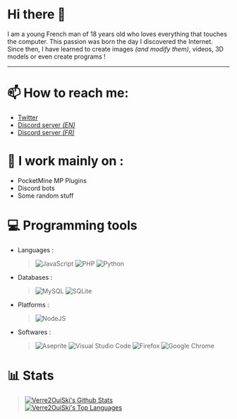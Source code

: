 # Hi there 👋

I am a young French man of 18 years old who loves everything that touches the computer.
This passion was born the day I discovered the Internet.
Since then, I have learned to create images *(and modify them)*, videos, 3D models or even create programs !

---
# 📫 How to reach me:
* [Twitter](https://twitter.com/Verre2OuiSki)
* [Discord server *(EN)*](https://discord.gg/P8R4WhARrY) 
* [Discord server *(FR)*](https://discord.gg/DnmRbAxMbN) 

# 🔭 I work mainly on :
* PocketMine MP Plugins
* Discord bots
* Some random stuff

# 💻 Programming tools
- Languages :
  > ![JavaScript](https://img.shields.io/badge/javascript-%23323330.svg?style=for-the-badge&logo=javascript&logoColor=%23F7DF1E) ![PHP](https://img.shields.io/badge/php-%23777BB4.svg?style=for-the-badge&logo=php&logoColor=white) ![Python](https://img.shields.io/badge/python-3670A0?style=for-the-badge&logo=python&logoColor=ffdd54)
- Databases :
  > ![MySQL](https://img.shields.io/badge/mysql-%2300f.svg?style=for-the-badge&logo=mysql&logoColor=white) ![SQLite](https://img.shields.io/badge/sqlite-%2307405e.svg?style=for-the-badge&logo=sqlite&logoColor=white)
- Platforms :
  > ![NodeJS](https://img.shields.io/badge/node.js-6DA55F?style=for-the-badge&logo=node.js&logoColor=white)
- Softwares :
  > ![Aseprite](https://img.shields.io/badge/Aseprite-FFFFFF?style=for-the-badge&logo=Aseprite&logoColor=#7D929E) ![Visual Studio Code](https://img.shields.io/badge/Visual%20Studio%20Code-0078d7.svg?style=for-the-badge&logo=visual-studio-code&logoColor=white) ![Firefox](https://img.shields.io/badge/Firefox-FF7139?style=for-the-badge&logo=Firefox-Browser&logoColor=white) ![Google Chrome](https://img.shields.io/badge/Google%20Chrome-4285F4?style=for-the-badge&logo=GoogleChrome&logoColor=white)

# 📊 Stats

 > <a href="https://github.com/anuraghazra/github-readme-stats"><img alt="Verre2OuiSki's Github Stats" src="https://github-readme-stats.vercel.app/api?username=Verre2OuiSki&show_icons=true&count_private=true&hide=" /></a>  
 > <a href="https://github.com/anuraghazra/github-readme-stats"><img alt="Verre2OuiSki's Top Languages" src="https://github-readme-stats.vercel.app/api/top-langs/?username=Verre2OuiSki&langs_count=10&layout=compact#" /></a>
